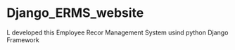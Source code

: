 # Django_ERMS_website
L developed this Employee Recor Management System  usind python Django Framework 

